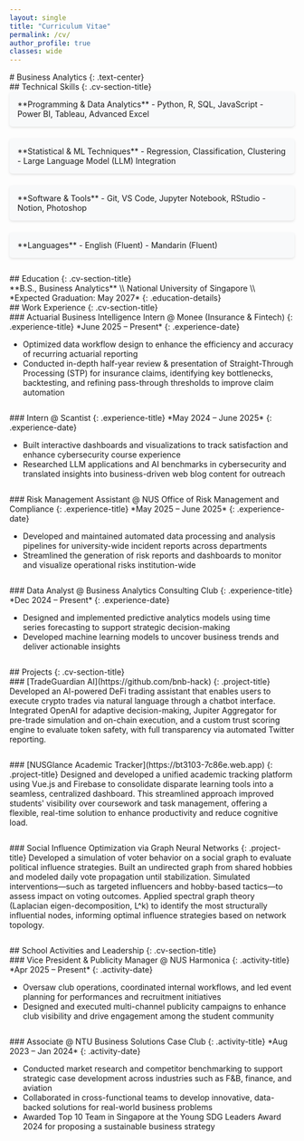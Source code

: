 ```yaml
---
layout: single
title: "Curriculum Vitae"
permalink: /cv/
author_profile: true
classes: wide
---
```


<div class="cv-header" markdown="1">
# Business Analytics
{: .text-center}

<div class="technical-skills" markdown="1">
## Technical Skills
{: .cv-section-title}

<div class="skills-grid" markdown="1">
<div class="skills-category" markdown="1">
**Programming & Data Analytics**
- Python, R, SQL, JavaScript
- Power BI, Tableau, Advanced Excel
</div>

<div class="skills-category" markdown="1">
**Statistical & ML Techniques**
- Regression, Classification, Clustering
- Large Language Model (LLM) Integration
</div>

<div class="skills-category" markdown="1">
**Software & Tools**
- Git, VS Code, Jupyter Notebook, RStudio
- Notion, Photoshop
</div>

<div class="skills-category" markdown="1">
**Languages**
- English (Fluent)
- Mandarin (Fluent)
</div>
</div>
</div>

<div class="education" markdown="1">
## Education
{: .cv-section-title}

<div class="education-entry" markdown="1">
**B.S., Business Analytics** \\
National University of Singapore \\
*Expected Graduation: May 2027*
{: .education-details}
</div>
</div>

<div class="experience" markdown="1">
## Work Experience
{: .cv-section-title}

<div class="experience-entry" markdown="1">
### Actuarial Business Intelligence Intern @ Monee (Insurance & Fintech)
{: .experience-title}
*June 2025 – Present*
{: .experience-date}

- Optimized data workflow design to enhance the efficiency and accuracy of recurring actuarial reporting
- Conducted in-depth half-year review & presentation of Straight-Through Processing (STP) for insurance claims, identifying key bottlenecks, backtesting, and refining pass-through thresholds to improve claim automation 
</div>

<div class="experience-entry" markdown="1">
### Intern @ Scantist
{: .experience-title}
*May 2024 – June 2025*
{: .experience-date}

- Built interactive dashboards and visualizations to track satisfaction and enhance cybersecurity course experience
- Researched LLM applications and AI benchmarks in cybersecurity and translated insights into business-driven web blog content for outreach
</div>

<div class="experience-entry" markdown="1">
### Risk Management Assistant @ NUS Office of Risk Management and Compliance
{: .experience-title}
*May 2025 – June 2025*
{: .experience-date}

- Developed and maintained automated data processing and analysis pipelines for university-wide incident reports across departments
- Streamlined the generation of risk reports and dashboards to monitor and visualize operational risks institution-wide
</div>

<div class="experience-entry" markdown="1">
### Data Analyst @ Business Analytics Consulting Club
{: .experience-title}
*Dec 2024 – Present*
{: .experience-date}

- Designed and implemented predictive analytics models using time series forecasting to support strategic decision-making
- Developed machine learning models to uncover business trends and deliver actionable insights
</div>
</div>

<div class="projects" markdown="1">
## Projects
{: .cv-section-title}

<div class="project-entry" markdown="1">
### [TradeGuardian AI](https://github.com/bnb-hack)
{: .project-title}
Developed an AI-powered DeFi trading assistant that enables users to execute crypto trades via natural language through a chatbot interface. Integrated OpenAI for adaptive decision-making, Jupiter Aggregator for pre-trade simulation and on-chain execution, and a custom trust scoring engine to evaluate token safety, with full transparency via automated Twitter reporting.
</div>

<div class="project-entry" markdown="1">
### [NUSGlance Academic Tracker](https://bt3103-7c86e.web.app)
{: .project-title}
Designed and developed a unified academic tracking platform using Vue.js and Firebase to consolidate disparate learning tools into a seamless, centralized dashboard. This streamlined approach improved students' visibility over coursework and task management, offering a flexible, real-time solution to enhance productivity and reduce cognitive load.
</div>

<div class="project-entry" markdown="1">
### Social Influence Optimization via Graph Neural Networks
{: .project-title}
Developed a simulation of voter behavior on a social graph to evaluate political influence strategies. Built an undirected graph from shared hobbies and modeled daily vote propagation until stabilization. Simulated interventions—such as targeted influencers and hobby-based tactics—to assess impact on voting outcomes. Applied spectral graph theory (Laplacian eigen-decomposition, L^k) to identify the most structurally influential nodes, informing optimal influence strategies based on network topology.
</div>
</div>

<div class="activities" markdown="1">
## School Activities and Leadership
{: .cv-section-title}

<div class="activity-entry" markdown="1">
### Vice President & Publicity Manager @ NUS Harmonica
{: .activity-title}
*Apr 2025 – Present*
{: .activity-date}

- Oversaw club operations, coordinated internal workflows, and led event planning for performances and recruitment initiatives
- Designed and executed multi-channel publicity campaigns to enhance club visibility and drive engagement among the student community
</div>

<div class="activity-entry" markdown="1">
### Associate @ NTU Business Solutions Case Club
{: .activity-title}
*Aug 2023 – Jan 2024*
{: .activity-date}

- Conducted market research and competitor benchmarking to support strategic case development across industries such as F&B, finance, and aviation
- Collaborated in cross-functional teams to develop innovative, data-backed solutions for real-world business problems
- Awarded Top 10 Team in Singapore at the Young SDG Leaders Award 2024 for proposing a sustainable business strategy
</div>
</div>
</div>

<style>
.cv-header {
  margin-bottom: 2em;
}

.text-center {
  text-align: center;
}

.cv-section-title {
  color: #2c3e50;
  border-bottom: 2px solid #3498db;
  padding-bottom: 0.3em;
  margin-bottom: 1em;
}

.skills-grid {
  display: grid;
  grid-template-columns: repeat(auto-fit, minmax(250px, 1fr));
  gap: 1.5em;
  margin-bottom: 2em;
}

.skills-category {
  background: #f8f9fa;
  padding: 1em;
  border-radius: 5px;
  box-shadow: 0 2px 4px rgba(0,0,0,0.1);
}

.education-details {
  margin-bottom: 1.5em;
}

.experience-entry, .project-entry, .activity-entry {
  margin-bottom: 2em;
}

.experience-title, .project-title, .activity-title {
  color: #2c3e50;
  margin-bottom: 0.3em;
}

.experience-date, .activity-date {
  color: #666;
  font-style: italic;
  margin-bottom: 1em;
}

a {
  color: #3498db;
  text-decoration: none;
}

a:hover {
  text-decoration: underline;
}
</style>
